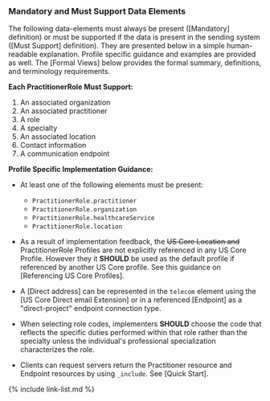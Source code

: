 
### Mandatory and Must Support Data Elements

The following data-elements must always be present ([Mandatory] definition) or must be supported if the data is present in the sending system ([Must Support] definition). They are presented below in a simple human-readable explanation.  Profile specific guidance and examples are provided as well.  The [Formal Views] below provides the  formal summary, definitions, and  terminology requirements.

**Each PractitionerRole Must Support:**

1. An associated organization
1. An associated practitioner
1. A role
1. A specialty
1. An associated location
1. Contact information
1. A communication endpoint

**Profile Specific Implementation Guidance:**

* At least one of the following elements must be present:
    - `PractitionerRole.practitioner`
    - `PractitionerRole.organization`
    - `PractitionerRole.healthcareService`
    - `PractitionerRole.location`

* As a result of implementation feedback, the <span class="bg-success" markdown="1">~~US Core Location  and ~~</span><!-- new-content -->PractitionerRole Profiles are not explicitly referenced in any US Core Profile. However <span class="bg-success" markdown="1">~~they~~ it</span><!-- new-content --> **SHOULD** be used as the default profile if referenced by another US Core profile. See this guidance on [Referencing US Core Profiles].
*  A [Direct address] can be represented in the `telecom` element using the [US Core Direct email Extension] or in a referenced [Endpoint] as a "direct-project" endpoint connection type.
* When selecting role codes, implementers **SHOULD** choose the code that reflects the specific duties performed within that role rather than the specialty unless the individual's professional specialization characterizes the role.
* Clients can request servers return the Practitioner resource and Endpoint resources by using `_include`. See [Quick Start].

{% include link-list.md %}
